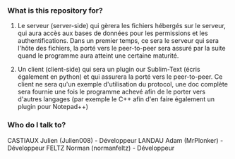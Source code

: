 ### What is this repository for? ###

1) Le serveur (server-side) qui gèrera les fichiers hébergés sur le serveur, qui aura accès aux bases de données pour les permissions et les authentifications. Dans un premier temps, ce sera le serveur qui sera l'hôte des fichiers, la porté vers le peer-to-peer sera assuré par la suite quand le programme aura atteint une certaine maturité.

2) Un client (client-side) qui sera un plugin our Sublim-Text (écris également en python) et qui assurera la porté vers le peer-to-peer. Ce client ne sera qu'un exemple d'utilisation du protocol, une doc complète sera fournie une fois le programme achevé afin de le porter vers d'autres langages (par exemple le C++ afin d'en faire également un plugin pour Notepad++)

### Who do I talk to? ###

CASTIAUX Julien (Julien008) - Développeur
LANDAU Adam (MrPlonker) - Développeur
FELTZ Norman (normanfeltz) - Développeur

